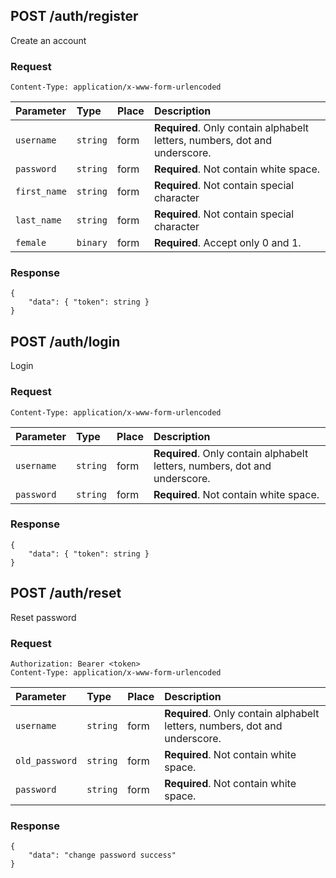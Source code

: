## POST /auth/register
Create an account
### Request
```
Content-Type: application/x-www-form-urlencoded
```
| Parameter | Type | Place | Description |
| :- | :- | :- | :- |
| `username` | `string` | form | **Required**. Only contain alphabelt letters, numbers, dot and underscore. |
| `password` | `string` | form | **Required**. Not contain white space. |
| `first_name` | `string` | form | **Required**. Not contain special character|
| `last_name` | `string` | form | **Required**. Not contain special character|
| `female` | `binary` | form | **Required**. Accept only 0 and 1.|

### Response
```
{
	"data": { "token": string }
}
```
## POST /auth/login
Login
### Request
```
Content-Type: application/x-www-form-urlencoded
```
| Parameter | Type | Place | Description |
| :- | :- | :- | :- |
| `username` | `string` | form | **Required**. Only contain alphabelt letters, numbers, dot and underscore. |
| `password` | `string` | form | **Required**. Not contain white space.

### Response
```
{
	"data": { "token": string }
}
```

## POST /auth/reset
Reset password
### Request
```
Authorization: Bearer <token>
Content-Type: application/x-www-form-urlencoded
```
| Parameter | Type | Place | Description |
| :- | :- | :- | :- |
| `username` | `string` | form | **Required**. Only contain alphabelt letters, numbers, dot and underscore. |
| `old_password` | `string` | form | **Required**. Not contain white space.
| `password` | `string` | form | **Required**. Not contain white space.

### Response
```
{
	"data": "change password success"
}
```
